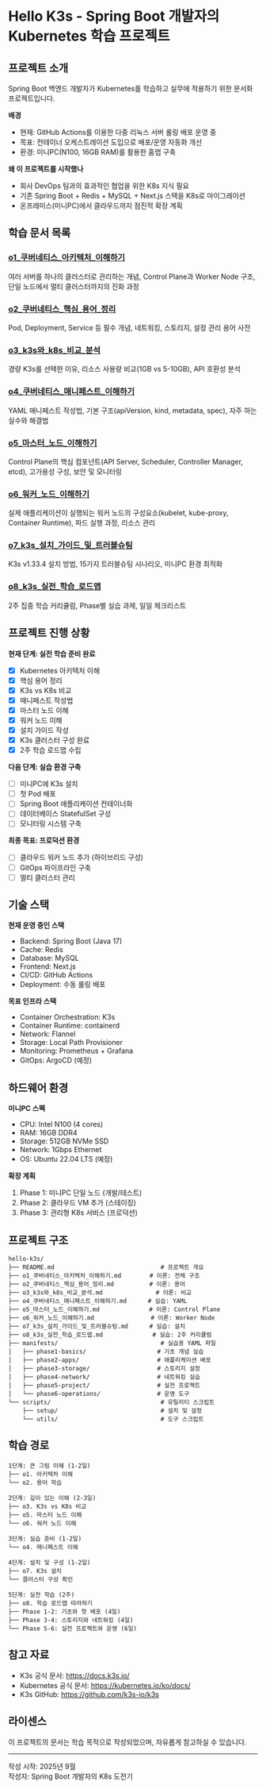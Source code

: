 # Hello K3s - Spring Boot 개발자의 Kubernetes 학습 프로젝트

## 프로젝트 소개

Spring Boot 백엔드 개발자가 Kubernetes를 학습하고 실무에 적용하기 위한 문서화 프로젝트입니다.

**배경**
- 현재: GitHub Actions를 이용한 다중 리눅스 서버 롤링 배포 운영 중
- 목표: 컨테이너 오케스트레이션 도입으로 배포/운영 자동화 개선
- 환경: 미니PC(N100, 16GB RAM)를 활용한 홈랩 구축

**왜 이 프로젝트를 시작했나**
- 회사 DevOps 팀과의 효과적인 협업을 위한 K8s 지식 필요
- 기존 Spring Boot + Redis + MySQL + Next.js 스택을 K8s로 마이그레이션
- 온프레미스(미니PC)에서 클라우드까지 점진적 확장 계획

## 학습 문서 목록

### [o1_쿠버네티스_아키텍처_이해하기](./o1_쿠버네티스_아키텍처_이해하기.md)
여러 서버를 하나의 클러스터로 관리하는 개념, Control Plane과 Worker Node 구조, 단일 노드에서 멀티 클러스터까지의 진화 과정

### [o2_쿠버네티스_핵심_용어_정리](./o2_쿠버네티스_핵심_용어_정리.md)
Pod, Deployment, Service 등 필수 개념, 네트워킹, 스토리지, 설정 관리 용어 사전

### [o3_k3s와_k8s_비교_분석](./o3_k3s와_k8s_비교_분석.md)
경량 K3s를 선택한 이유, 리소스 사용량 비교(1GB vs 5-10GB), API 호환성 분석

### [o4_쿠버네티스_매니페스트_이해하기](./o4_쿠버네티스_매니페스트_이해하기.md)
YAML 매니페스트 작성법, 기본 구조(apiVersion, kind, metadata, spec), 자주 하는 실수와 해결법

### [o5_마스터_노드_이해하기](./o5_마스터_노드_이해하기.md)
Control Plane의 핵심 컴포넌트(API Server, Scheduler, Controller Manager, etcd), 고가용성 구성, 보안 및 모니터링

### [o6_워커_노드_이해하기](./o6_워커_노드_이해하기.md)
실제 애플리케이션이 실행되는 워커 노드의 구성요소(kubelet, kube-proxy, Container Runtime), 파드 실행 과정, 리소스 관리

### [o7_k3s_설치_가이드_및_트러블슈팅](./o7_k3s_설치_가이드_및_트러블슈팅.md)
K3s v1.33.4 설치 방법, 15가지 트러블슈팅 시나리오, 미니PC 환경 최적화

### [o8_k3s_실전_학습_로드맵](./o8_k3s_실전_학습_로드맵.md)
2주 집중 학습 커리큘럼, Phase별 실습 과제, 일일 체크리스트

## 프로젝트 진행 상황

**현재 단계: 실전 학습 준비 완료**
- [x] Kubernetes 아키텍처 이해
- [x] 핵심 용어 정리
- [x] K3s vs K8s 비교
- [x] 매니페스트 작성법
- [x] 마스터 노드 이해
- [x] 워커 노드 이해
- [x] 설치 가이드 작성
- [x] K3s 클러스터 구성 완료
- [x] 2주 학습 로드맵 수립

**다음 단계: 실습 환경 구축**
- [ ] 미니PC에 K3s 설치
- [ ] 첫 Pod 배포
- [ ] Spring Boot 애플리케이션 컨테이너화
- [ ] 데이터베이스 StatefulSet 구성
- [ ] 모니터링 시스템 구축

**최종 목표: 프로덕션 환경**
- [ ] 클라우드 워커 노드 추가 (하이브리드 구성)
- [ ] GitOps 파이프라인 구축
- [ ] 멀티 클러스터 관리

## 기술 스택

**현재 운영 중인 스택**
- Backend: Spring Boot (Java 17)
- Cache: Redis
- Database: MySQL
- Frontend: Next.js
- CI/CD: GitHub Actions
- Deployment: 수동 롤링 배포

**목표 인프라 스택**
- Container Orchestration: K3s
- Container Runtime: containerd
- Network: Flannel
- Storage: Local Path Provisioner
- Monitoring: Prometheus + Grafana
- GitOps: ArgoCD (예정)

## 하드웨어 환경

**미니PC 스펙**
- CPU: Intel N100 (4 cores)
- RAM: 16GB DDR4
- Storage: 512GB NVMe SSD
- Network: 1Gbps Ethernet
- OS: Ubuntu 22.04 LTS (예정)

**확장 계획**
1. Phase 1: 미니PC 단일 노드 (개발/테스트)
2. Phase 2: 클라우드 VM 추가 (스테이징)
3. Phase 3: 관리형 K8s 서비스 (프로덕션)

## 프로젝트 구조

```
hello-k3s/
├── README.md                              # 프로젝트 개요
├── o1_쿠버네티스_아키텍처_이해하기.md        # 이론: 전체 구조
├── o2_쿠버네티스_핵심_용어_정리.md          # 이론: 용어
├── o3_k3s와_k8s_비교_분석.md               # 이론: 비교
├── o4_쿠버네티스_매니페스트_이해하기.md      # 실습: YAML
├── o5_마스터_노드_이해하기.md              # 이론: Control Plane
├── o6_워커_노드_이해하기.md                # 이론: Worker Node
├── o7_k3s_설치_가이드_및_트러블슈팅.md      # 실습: 설치
├── o8_k3s_실전_학습_로드맵.md              # 실습: 2주 커리큘럼
├── manifests/                             # 실습용 YAML 파일
│   ├── phase1-basics/                    # 기초 개념 실습
│   ├── phase2-apps/                      # 애플리케이션 배포
│   ├── phase3-storage/                   # 스토리지 설정
│   ├── phase4-network/                   # 네트워킹 실습
│   ├── phase5-project/                   # 실전 프로젝트
│   └── phase6-operations/                # 운영 도구
└── scripts/                               # 유틸리티 스크립트
    ├── setup/                             # 설치 및 설정
    └── utils/                             # 도구 스크립트
```

## 학습 경로

```
1단계: 큰 그림 이해 (1-2일)
├── o1. 아키텍처 이해
└── o2. 용어 학습

2단계: 깊이 있는 이해 (2-3일)
├── o3. K3s vs K8s 비교
├── o5. 마스터 노드 이해
└── o6. 워커 노드 이해

3단계: 실습 준비 (1-2일)
└── o4. 매니페스트 이해

4단계: 설치 및 구성 (1-2일)
├── o7. K3s 설치
└── 클러스터 구성 확인

5단계: 실전 학습 (2주)
├── o8. 학습 로드맵 따라하기
├── Phase 1-2: 기초와 첫 배포 (4일)
├── Phase 3-4: 스토리지와 네트워킹 (4일)
└── Phase 5-6: 실전 프로젝트와 운영 (6일)
```

## 참고 자료

- K3s 공식 문서: https://docs.k3s.io/
- Kubernetes 공식 문서: https://kubernetes.io/ko/docs/
- K3s GitHub: https://github.com/k3s-io/k3s

## 라이센스

이 프로젝트의 문서는 학습 목적으로 작성되었으며, 자유롭게 참고하실 수 있습니다.

---
작성 시작: 2025년 9월  
작성자: Spring Boot 개발자의 K8s 도전기